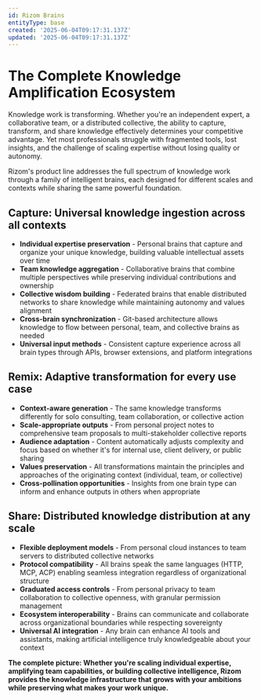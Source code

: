 ```yaml
---
id: Rizom Brains
entityType: base
created: '2025-06-04T09:17:31.137Z'
updated: '2025-06-04T09:17:31.137Z'
---
```

# The Complete Knowledge Amplification Ecosystem

Knowledge work is transforming. Whether you're an independent expert, a collaborative team, or a distributed collective, the ability to capture, transform, and share knowledge effectively determines your competitive advantage. Yet most professionals struggle with fragmented tools, lost insights, and the challenge of scaling expertise without losing quality or autonomy.

Rizom's product line addresses the full spectrum of knowledge work through a family of intelligent brains, each designed for different scales and contexts while sharing the same powerful foundation.

## Capture: Universal knowledge ingestion across all contexts

- **Individual expertise preservation** - Personal brains that capture and organize your unique knowledge, building valuable intellectual assets over time
- **Team knowledge aggregation** - Collaborative brains that combine multiple perspectives while preserving individual contributions and ownership
- **Collective wisdom building** - Federated brains that enable distributed networks to share knowledge while maintaining autonomy and values alignment
- **Cross-brain synchronization** - Git-based architecture allows knowledge to flow between personal, team, and collective brains as needed
- **Universal input methods** - Consistent capture experience across all brain types through APIs, browser extensions, and platform integrations

## Remix: Adaptive transformation for every use case

- **Context-aware generation** - The same knowledge transforms differently for solo consulting, team collaboration, or collective action
- **Scale-appropriate outputs** - From personal project notes to comprehensive team proposals to multi-stakeholder collective reports
- **Audience adaptation** - Content automatically adjusts complexity and focus based on whether it's for internal use, client delivery, or public sharing
- **Values preservation** - All transformations maintain the principles and approaches of the originating context (individual, team, or collective)
- **Cross-pollination opportunities** - Insights from one brain type can inform and enhance outputs in others when appropriate

## Share: Distributed knowledge distribution at any scale

- **Flexible deployment models** - From personal cloud instances to team servers to distributed collective networks
- **Protocol compatibility** - All brains speak the same languages (HTTP, MCP, ACP) enabling seamless integration regardless of organizational structure
- **Graduated access controls** - From personal privacy to team collaboration to collective openness, with granular permission management
- **Ecosystem interoperability** - Brains can communicate and collaborate across organizational boundaries while respecting sovereignty
- **Universal AI integration** - Any brain can enhance AI tools and assistants, making artificial intelligence truly knowledgeable about your context

**The complete picture: Whether you're scaling individual expertise, amplifying team capabilities, or building collective intelligence, Rizom provides the knowledge infrastructure that grows with your ambitions while preserving what makes your work unique.**
